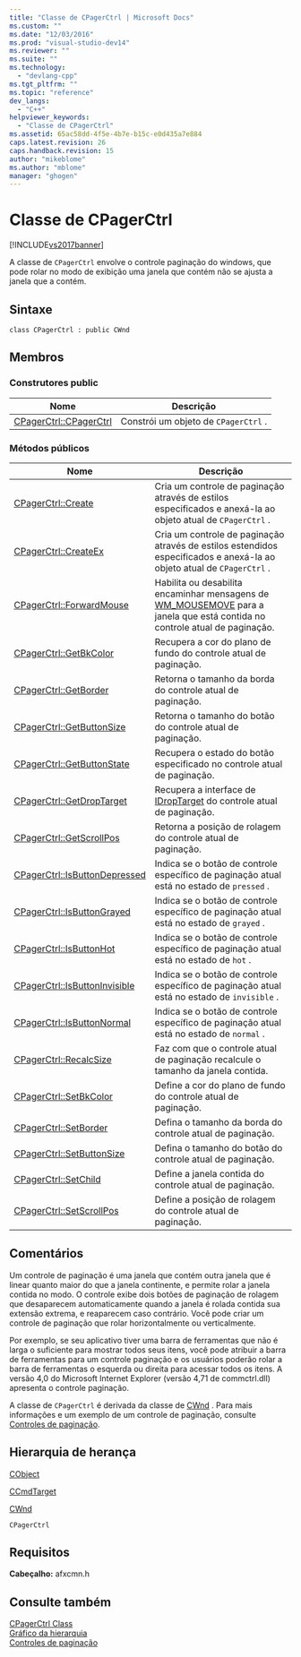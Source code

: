 ```yaml
---
title: "Classe de CPagerCtrl | Microsoft Docs"
ms.custom: ""
ms.date: "12/03/2016"
ms.prod: "visual-studio-dev14"
ms.reviewer: ""
ms.suite: ""
ms.technology: 
  - "devlang-cpp"
ms.tgt_pltfrm: ""
ms.topic: "reference"
dev_langs: 
  - "C++"
helpviewer_keywords: 
  - "Classe de CPagerCtrl"
ms.assetid: 65ac58dd-4f5e-4b7e-b15c-e0d435a7e884
caps.latest.revision: 26
caps.handback.revision: 15
author: "mikeblome"
ms.author: "mblome"
manager: "ghogen"
---
```

# Classe de CPagerCtrl
[!INCLUDE[vs2017banner](../../assembler/inline/includes/vs2017banner.md)]

A classe de `CPagerCtrl` envolve o controle paginação do windows, que pode rolar no modo de exibição uma janela que contém não se ajusta a janela que a contém.  
  
## Sintaxe  
  
```  
class CPagerCtrl : public CWnd  
```  
  
## Membros  
  
### Construtores public  
  
|Nome|Descrição|  
|----------|---------------|  
|[CPagerCtrl::CPagerCtrl](../Topic/CPagerCtrl::CPagerCtrl.md)|Constrói um objeto de `CPagerCtrl` .|  
  
### Métodos públicos  
  
|Nome|Descrição|  
|----------|---------------|  
|[CPagerCtrl::Create](../Topic/CPagerCtrl::Create.md)|Cria um controle de paginação através de estilos especificados e anexá\-la ao objeto atual de `CPagerCtrl` .|  
|[CPagerCtrl::CreateEx](../Topic/CPagerCtrl::CreateEx.md)|Cria um controle de paginação através de estilos estendidos especificados e anexá\-la ao objeto atual de `CPagerCtrl` .|  
|[CPagerCtrl::ForwardMouse](../Topic/CPagerCtrl::ForwardMouse.md)|Habilita ou desabilita encaminhar mensagens de [WM\_MOUSEMOVE](http://msdn.microsoft.com/library/windows/desktop/ms645616) para a janela que está contida no controle atual de paginação.|  
|[CPagerCtrl::GetBkColor](../Topic/CPagerCtrl::GetBkColor.md)|Recupera a cor do plano de fundo do controle atual de paginação.|  
|[CPagerCtrl::GetBorder](../Topic/CPagerCtrl::GetBorder.md)|Retorna o tamanho da borda do controle atual de paginação.|  
|[CPagerCtrl::GetButtonSize](../Topic/CPagerCtrl::GetButtonSize.md)|Retorna o tamanho do botão do controle atual de paginação.|  
|[CPagerCtrl::GetButtonState](../Topic/CPagerCtrl::GetButtonState.md)|Recupera o estado do botão especificado no controle atual de paginação.|  
|[CPagerCtrl::GetDropTarget](../Topic/CPagerCtrl::GetDropTarget.md)|Recupera a interface de [IDropTarget](http://msdn.microsoft.com/library/windows/desktop/ms679679) do controle atual de paginação.|  
|[CPagerCtrl::GetScrollPos](../Topic/CPagerCtrl::GetScrollPos.md)|Retorna a posição de rolagem do controle atual de paginação.|  
|[CPagerCtrl::IsButtonDepressed](../Topic/CPagerCtrl::IsButtonDepressed.md)|Indica se o botão de controle específico de paginação atual está no estado de `pressed` .|  
|[CPagerCtrl::IsButtonGrayed](../Topic/CPagerCtrl::IsButtonGrayed.md)|Indica se o botão de controle específico de paginação atual está no estado de `grayed` .|  
|[CPagerCtrl::IsButtonHot](../Topic/CPagerCtrl::IsButtonHot.md)|Indica se o botão de controle específico de paginação atual está no estado de `hot` .|  
|[CPagerCtrl::IsButtonInvisible](../Topic/CPagerCtrl::IsButtonInvisible.md)|Indica se o botão de controle específico de paginação atual está no estado de `invisible` .|  
|[CPagerCtrl::IsButtonNormal](../Topic/CPagerCtrl::IsButtonNormal.md)|Indica se o botão de controle específico de paginação atual está no estado de `normal` .|  
|[CPagerCtrl::RecalcSize](../Topic/CPagerCtrl::RecalcSize.md)|Faz com que o controle atual de paginação recalcule o tamanho da janela contida.|  
|[CPagerCtrl::SetBkColor](../Topic/CPagerCtrl::SetBkColor.md)|Define a cor do plano de fundo do controle atual de paginação.|  
|[CPagerCtrl::SetBorder](../Topic/CPagerCtrl::SetBorder.md)|Defina o tamanho da borda do controle atual de paginação.|  
|[CPagerCtrl::SetButtonSize](../Topic/CPagerCtrl::SetButtonSize.md)|Defina o tamanho do botão do controle atual de paginação.|  
|[CPagerCtrl::SetChild](../Topic/CPagerCtrl::SetChild.md)|Define a janela contida do controle atual de paginação.|  
|[CPagerCtrl::SetScrollPos](../Topic/CPagerCtrl::SetScrollPos.md)|Define a posição de rolagem do controle atual de paginação.|  
  
## Comentários  
 Um controle de paginação é uma janela que contém outra janela que é linear quanto maior do que a janela continente, e permite rolar a janela contida no modo.  O controle exibe dois botões de paginação de rolagem que desaparecem automaticamente quando a janela é rolada contida sua extensão extrema, e reaparecem caso contrário.  Você pode criar um controle de paginação que rolar horizontalmente ou verticalmente.  
  
 Por exemplo, se seu aplicativo tiver uma barra de ferramentas que não é larga o suficiente para mostrar todos seus itens, você pode atribuir a barra de ferramentas para um controle paginação e os usuários poderão rolar a barra de ferramentas o esquerda ou direita para acessar todos os itens.  A versão 4,0 do Microsoft Internet Explorer \(versão 4,71 de commctrl.dll\) apresenta o controle paginação.  
  
 A classe de `CPagerCtrl` é derivada da classe de [CWnd](../Topic/CWnd%20Class.md) .  Para mais informações e um exemplo de um controle de paginação, consulte [Controles de paginação](http://msdn.microsoft.com/library/windows/desktop/bb760855).  
  
## Hierarquia de herança  
 [CObject](../Topic/CObject%20Class.md)  
  
 [CCmdTarget](../Topic/CCmdTarget%20Class.md)  
  
 [CWnd](../Topic/CWnd%20Class.md)  
  
 `CPagerCtrl`  
  
## Requisitos  
 **Cabeçalho:** afxcmn.h  
  
## Consulte também  
 [CPagerCtrl Class](../../mfc/reference/cpagerctrl-class.md)   
 [Gráfico da hierarquia](../../mfc/hierarchy-chart.md)   
 [Controles de paginação](http://msdn.microsoft.com/library/windows/desktop/bb760855)